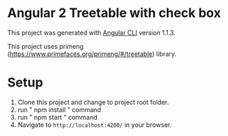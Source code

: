 # Angular 2 Treetable with check box

This project was generated with [Angular CLI](https://github.com/angular/angular-cli) version 1.1.3.

This project uses primeng (https://www.primefaces.org/primeng/#/treetable) library.

# Setup

1. Clone this project and change to project root folder.
2. run " npm install " command
3. run " npm start " command
4.  Navigate to `http://localhost:4200/` in your browser.

